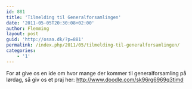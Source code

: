 ```yaml
---
id: 881
title: 'Tilmelding til Generalforsamlingen'
date: '2011-05-05T20:30:08+02:00'
author: Flemming
layout: post
guid: 'http://osaa.dk/?p=881'
permalink: /index.php/2011/05/tilmelding-til-generalforsamlingen/
categories:
    - '1'
---
```


For at give os en ide om hvor mange der kommer til generalforsamling på lørdag, så giv os et praj her: <http://www.doodle.com/sk96rg6969q3timd>